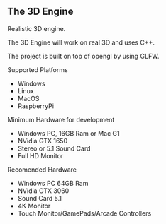 ## The 3D Engine
Realistic 3D engine.

The 3D Engine will work on real 3D and uses C++.

The project is built on top of opengl by using GLFW.

Supported Platforms

* Windows
* Linux
* MacOS
* RaspberryPi

Minimum Hardware for development

* Windows PC, 16GB Ram or Mac G1
* NVidia GTX 1650
* Stereo or 5.1 Sound Card
* Full HD Monitor

Recomended Hardware

* Windows PC 64GB Ram
* NVidia GTX 3060
* Sound Card 5.1
* 4K Monitor
* Touch Monitor/GamePads/Arcade Controllers

